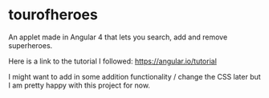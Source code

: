 # tourofheroes
An applet made in Angular 4 that lets you search, add and remove superheroes.

Here is a link to the tutorial I followed: https://angular.io/tutorial

I might want to add in some addition functionality / change the CSS later but I am pretty happy with this project for now. 


